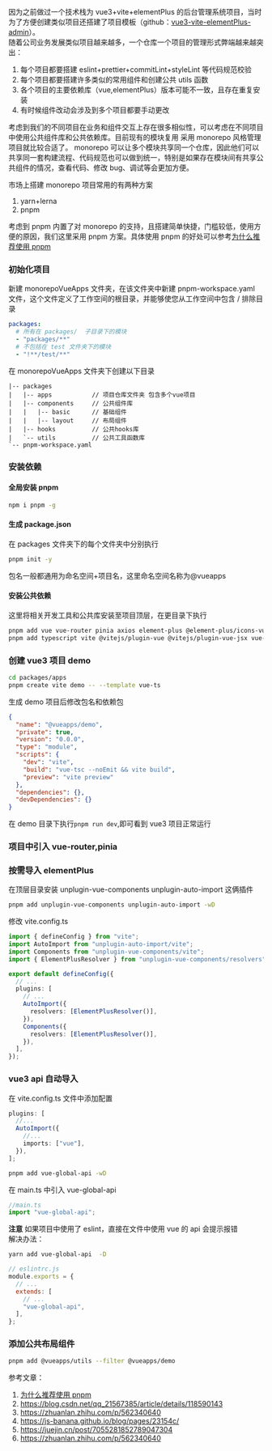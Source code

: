 因为之前做过一个技术栈为 vue3+vite+elementPlus 的后台管理系统项目，当时为了方便创建类似项目还搭建了项目模板（github：[vue3-vite-elementPlus-admin](git@github.com:Jesse121/vue3-vite-elementPlus-admin.git)）。  
随着公司业务发展类似项目越来越多，一个仓库一个项目的管理形式弊端越来越突出：

1. 每个项目都要搭建 eslint+prettier+commitLint+styleLint 等代码规范校验
2. 每个项目都要搭建许多类似的常用组件和创建公共 utils 函数
3. 各个项目的主要依赖库（vue,elementPlus）版本可能不一致，且存在重复安装
4. 有时候组件改动会涉及到多个项目都要手动更改

<!-- more -->

考虑到我们的不同项目在业务和组件交互上存在很多相似性，可以考虑在不同项目中使用公共组件库和公共依赖库。目前现有的模块复用 采用 monorepo 风格管理项目就比较合适了。
monorepo 可以让多个模块共享同一个仓库，因此他们可以共享同一套构建流程、代码规范也可以做到统一，特别是如果存在模块间有共享公共组件的情况，查看代码、修改 bug、调试等会更加方便。

市场上搭建 monorepo 项目常用的有两种方案

1. yarn+lerna
2. pnpm

考虑到 pnpm 内置了对 monorepo 的支持，且搭建简单快捷，门槛较低，使用方便的原因，我们这里采用 pnpm 方案。具体使用 pnpm 的好处可以参考[为什么推荐使用 pnpm](https://zhuanlan.zhihu.com/p/419399115)

### 初始化项目

新建 monorepoVueApps 文件夹，在该文件夹中新建 pnpm-workspace.yaml 文件，这个文件定义了工作空间的根目录，并能够使您从工作空间中包含 / 排除目录

```yaml
packages:
  # 所有在 packages/  子目录下的模块
  - "packages/**"
  # 不包括在 test 文件夹下的模块
  - "!**/test/**"
```

在 monorepoVueApps 文件夹下创建以下目录

```
|-- packages
|   |-- apps           // 项目仓库文件夹 包含多个vue项目
|   |-- components     // 公共组件库
|   |   |-- basic      // 基础组件
|   |   |-- layout     // 布局组件
|   |-- hooks          // 公共hooks库
|   `-- utils          // 公共工具函数库
`-- pnpm-workspace.yaml
```

### 安装依赖

#### 全局安装 pnpm

```sh
npm i pnpm -g
```

#### 生成 package.json

在 packages 文件夹下的每个文件夹中分别执行

```sh
pnpm init -y
```

包名一般都通用为命名空间+项目名，这里命名空间名称为@vueapps

#### 安装公共依赖

这里将相关开发工具和公共库安装至项目顶层，在更目录下执行

```sh
pnpm add vue vue-router pinia axios element-plus @element-plus/icons-vue @vueuse/core  -w
pnpm add typescript vite @vitejs/plugin-vue @vitejs/plugin-vue-jsx vue-tsc less vite-plugin-vue-setup-extend-plus -wD
```

### 创建 vue3 项目 demo

```sh
cd packages/apps
pnpm create vite demo -- --template vue-ts
```

生成 demo 项目后修改包名和依赖包

```json
{
  "name": "@vueapps/demo",
  "private": true,
  "version": "0.0.0",
  "type": "module",
  "scripts": {
    "dev": "vite",
    "build": "vue-tsc --noEmit && vite build",
    "preview": "vite preview"
  },
  "dependencies": {},
  "devDependencies": {}
}
```

在 demo 目录下执行`pnpm run dev`,即可看到 vue3 项目正常运行

### 项目中引入 vue-router,pinia

### 按需导入 elementPlus

在顶层目录安装 unplugin-vue-components unplugin-auto-import 这俩插件

```sh
pnpm add unplugin-vue-components unplugin-auto-import -wD
```

修改 vite.config.ts

```ts
import { defineConfig } from "vite";
import AutoImport from "unplugin-auto-import/vite";
import Components from "unplugin-vue-components/vite";
import { ElementPlusResolver } from "unplugin-vue-components/resolvers";

export default defineConfig({
  // ...
  plugins: [
    // ...
    AutoImport({
      resolvers: [ElementPlusResolver()],
    }),
    Components({
      resolvers: [ElementPlusResolver()],
    }),
  ],
});
```

### vue3 api 自动导入

在 vite.config.ts 文件中添加配置

```ts
plugins: [
  //...
  AutoImport({
    //...
    imports: ["vue"],
  }),
];
```

```sh
pnpm add vue-global-api -wD
```

在 main.ts 中引入 vue-global-api

```ts
//main.ts
import "vue-global-api";
```

**注意** 如果项目中使用了 eslint，直接在文件中使用 vue 的 api 会提示报错  
解决办法：

```sh
yarn add vue-global-api  -D
```

```js
// eslintrc.js
module.exports = {
  // ...
  extends: [
    // ...
    "vue-global-api",
  ],
};
```

### 添加公共布局组件

```sh
pnpm add @vueapps/utils --filter @vueapps/demo
```

参考文章：

1. [为什么推荐使用 pnpm](https://zhuanlan.zhihu.com/p/419399115)
1. https://blog.csdn.net/qq_21567385/article/details/118590143
1. https://zhuanlan.zhihu.com/p/562340640
1. https://js-banana.github.io/blog/pages/23154c/
1. https://juejin.cn/post/7055281852789047304
1. https://zhuanlan.zhihu.com/p/562340640
